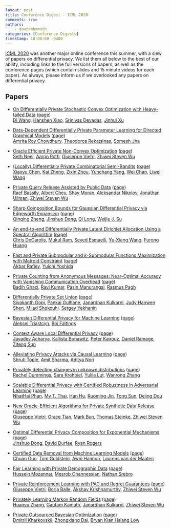 ```yaml
---
layout: post
title: Conference Digest - ICML 2020
comments: true
authors: 
    - gautamkamath
categories: [Conference Digests]
timestamp: 10:00:00 -0400
---
```


[ICML 2020](https://icml.cc/virtual/2020) was another major online conference this summer, with a slew of papers on differential privacy.
We list them all below to the best of our ability, including links to the full versions of papers, as well as the conference pages (which contain slides and 15 minute videos for each paper).
As always, please inform us if we overlooked any papers on differential privacy.

## Papers

- [On Differentially Private Stochastic Convex Optimization with Heavy-tailed Data](https://proceedings.icml.cc/static/paper_files/icml/2020/1190-Paper.pdf) ([page](https://icml.cc/virtual/2020/poster/5948))  
[Di Wang](http://www.acsu.buffalo.edu/~dwang45/), [Hanshen Xiao](https://scholar.google.com/citations?user=e3ZhEDEAAAAJ), [Srinivas Devadas](https://people.csail.mit.edu/devadas/), [Jinhui Xu](https://cse.buffalo.edu/~jinhui/)

- [Data-Dependent Differentially Private Parameter Learning for Directed Graphical Models](https://arxiv.org/abs/1905.12813) ([page](https://icml.cc/virtual/2020/poster/6262))  
[Amrita Roy Chowdhury](https://scholar.google.com/citations?user=lWWAZ4YAAAAJ), [Theodoros Rekatsinas](http://pages.cs.wisc.edu/~thodrek/), [Somesh Jha](http://pages.cs.wisc.edu/~jha/)

- [Oracle Efficient Private Non-Convex Optimization](https://arxiv.org/abs/1909.01783) ([page](https://icml.cc/virtual/2020/poster/5815))  
[Seth Neel](https://sethneel.com/), [Aaron Roth](https://www.cis.upenn.edu/~aaroth/), [Giuseppe Vietri](https://sites.google.com/umn.edu/giuseppe-vietri/home), [Zhiwei Steven Wu](https://zstevenwu.com/)

- [(Locally) Differentially Private Combinatorial Semi-Bandits](https://arxiv.org/abs/2006.00706) ([page](https://icml.cc/virtual/2020/poster/6315))  
[Xiaoyu Chen](https://scholar.google.com/citations?user=sioumZAAAAAJ), [Kai Zheng](https://scholar.google.com/citations?user=Bw-WdyUAAAAJ), [Zixin Zhou](https://twitter.com/zixinjackzhou), [Yunchang Yang](https://scholar.google.com/citations?user=m8m9nD0AAAAJ), [Wei Chan](https://www.microsoft.com/en-us/research/people/weic/), [Liwei Wang](http://www.liweiwang-pku.com/)

- [Private Query Release Assisted by Public Data](https://arxiv.org/abs/2004.10941) ([page](https://icml.cc/virtual/2020/poster/6329))  
[Raef Bassily](https://sites.google.com/view/rbassily), [Albert Cheu](https://www.ccs.neu.edu/home/albertcheu/), [Shay Moran](http://www.cs.technion.ac.il/~shaymrn/), [Aleksandar Nikolov](http://www.cs.toronto.edu/~anikolov/), [Jonathan Ullman](https://www.ccs.neu.edu/home/jullman/), [Zhiwei Steven Wu](https://zstevenwu.com/)

- [Sharp Composition Bounds for Gaussian Differential Privacy via Edgeworth Expansion](https://arxiv.org/abs/2003.04493) ([page](https://icml.cc/virtual/2020/poster/6734))  
[Qinqing Zheng](https://enosair.github.io/), [Jinshuo Dong](https://www.math.upenn.edu/~jinshuo/), [Qi Long](https://www.med.upenn.edu/apps/faculty/index.php/g275/p8939931), [Weijie J. Su](http://www-stat.wharton.upenn.edu/~suw/)

- [An end-to-end Differentially Private Latent Dirichlet Allocation Using a Spectral Algorithm](https://arxiv.org/abs/1805.10341) ([page](https://icml.cc/virtual/2020/poster/6240))  
[Chris DeCarolis](https://github.com/dpeng817), [Mukul Ram](https://twitter.com/exsidius), [Seyed Esmaeili](https://www.cs.umd.edu/people/sesmaeil), [Yu-Xiang Wang](https://sites.cs.ucsb.edu/~yuxiangw/), [Furong Huang](http://furong-huang.com/)

- [Fast and Private Submodular and $k$-Submodular Functions Maximization with Matroid Constraint](https://arxiv.org/abs/2006.15744) ([page](https://icml.cc/virtual/2020/poster/6365))  
[Akbar Rafiey](https://dblp.org/pid/166/1694.html), [Yuichi Yoshida](http://research.nii.ac.jp/~yyoshida/)

- [Private Counting from Anonymous Messages: Near-Optimal Accuracy with Vanishing Communication Overhead](https://proceedings.icml.cc/static/paper_files/icml/2020/2341-Paper.pdf) ([page](https://icml.cc/virtual/2020/poster/6134))  
[Badih Ghazi](https://sites.google.com/view/badihghazi/home), [Ravi Kumar](https://sites.google.com/site/ravik53/), [Pasin Manurangsi](https://pasin30055.github.io/), [Rasmus Pagh](https://www.itu.dk/people/pagh/)

- [Differentially Private Set Union](https://arxiv.org/abs/2002.09745) ([page](https://icml.cc/virtual/2020/poster/6541))  
[Sivakanth Gopi](https://www.microsoft.com/en-us/research/people/sigopi/), [Pankaj Gulhane](https://www.linkedin.com/in/pankajgulhane/), [Janardhan Kulkarni](https://www.microsoft.com/en-us/research/people/jakul/), [Judy Hanwen Shen](https://heyyjudes.github.io/), [Milad Shokouhi](https://www.microsoft.com/en-us/research/people/milads/), [Sergey Yekhanin](http://www.yekhanin.org/)

- [Bayesian Differential Privacy for Machine Learning](https://arxiv.org/abs/1901.09697) ([page](https://icml.cc/virtual/2020/poster/6547))  
[Aleksei Triastcyn](https://scholar.google.com/citations?user=BCWx7iQAAAAJ), [Boi Faltings](https://people.epfl.ch/boi.faltings)

- [Context Aware Local Differential Privacy](https://arxiv.org/abs/1911.00038) ([page](https://icml.cc/virtual/2020/poster/5775))  
[Jayadev Acharya](https://people.ece.cornell.edu/acharya/), [Kallista Bonawitz](https://research.google/people/105175/), [Peter Kairouz](https://kairouzp.github.io/), [Daniel Ramage](https://research.google/people/106777/), [Ziteng Sun](http://www.zitengsun.com/)

- [Alleviating Privacy Attacks via Causal Learning](https://arxiv.org/abs/1909.12732) ([page](https://icml.cc/virtual/2020/poster/6346))  
[Shruti Tople](https://www.microsoft.com/en-us/research/people/shtople/), [Amit Sharma](http://www.amitsharma.in/), [Aditya Nori](https://www.microsoft.com/en-us/research/people/adityan/)

- [Privately detecting changes in unknown distributions](https://arxiv.org/abs/1910.01327) ([page](https://icml.cc/virtual/2020/poster/5854))  
[Rachel Cummings](https://sites.gatech.edu/rachel-cummings/), [Sara Krehbiel](https://sites.google.com/view/skrehbiel/home), [Yuliia Lut](https://scholar.google.com/citations?user=ayasb_wAAAAJ), [Wanrong Zhang](https://wanrongz.github.io/)

- [Scalable Differential Privacy with Certified Robustness in Adversarial Learning](https://arxiv.org/abs/1903.09822) ([page](https://icml.cc/virtual/2020/poster/6401))  
[NhatHai Phan](https://sites.google.com/site/ihaiphan/), [My T. Thai](https://www.cise.ufl.edu/~mythai/), [Han Hu](https://scholar.google.com/citations?user=OgXtPDIAAAAJ), [Ruoming Jin](http://www.cs.kent.edu/~jin/), [Tong Sun](https://research.adobe.com/person/tong-sun/), [Dejing Dou](https://ix.cs.uoregon.edu/~dou/)

- [New Oracle-Efficient Algorithms for Private Synthetic Data Release](https://arxiv.org/abs/2007.05453) ([page](https://icml.cc/virtual/2020/poster/5814))  
[Giuseppe Vietri](https://sites.google.com/umn.edu/giuseppe-vietri/home), [Grace Tian](https://scholar.google.com/citations?user=dDVIyEQAAAAJ), [Mark Bun](https://cs-people.bu.edu/mbun/), [Thomas Steinke](http://www.thomas-steinke.net/), [Zhiwei Steven Wu](https://zstevenwu.com/)

- [Optimal Differential Privacy Composition for Exponential Mechanisms](https://arxiv.org/abs/1909.13830) ([page](https://icml.cc/virtual/2020/poster/6687))  
[Jinshuo Dong](https://www.math.upenn.edu/~jinshuo/), [David Durfee](https://dblp.org/pid/155/9794.html), [Ryan Rogers](https://scholar.google.com/citations?user=jr7gGB4AAAAJ)

- [Certified Data Removal from Machine Learning Models](https://arxiv.org/abs/1911.03030) ([page](https://icml.cc/virtual/2020/poster/5895))  
[Chuan Guo](https://sites.google.com/view/chuanguo), [Tom Goldstein](https://www.cs.umd.edu/~tomg/), [Awni Hannun](https://awnihannun.com/), [Laurens van der Maaten](https://lvdmaaten.github.io/)

- [Fair Learning with Private Demographic Data](https://arxiv.org/abs/2002.11651) ([page](https://icml.cc/virtual/2020/poster/6499))  
[Hussein Mozannar](https://husseinmozannar.github.io/), [Mesrob Ohannessian](https://sites.google.com/site/mesrob/home/), [Nathan Srebro](https://ttic.uchicago.edu/~nati/)

- [Private Reinforcement Learning with PAC and Regret Guarantees](https://proceedings.icml.cc/static/paper_files/icml/2020/2453-Paper.pdf) ([page](https://icml.cc/virtual/2020/poster/6152))  
[Giuseppe Vietri](https://sites.google.com/umn.edu/giuseppe-vietri/home), [Borja Balle](https://borjaballe.github.io/), [Akshay Krishnamurthy](https://people.cs.umass.edu/~akshay/), [Zhiwei Steven Wu](https://zstevenwu.com/)

- [Privately Learning Markov Random Fields](https://arxiv.org/abs/2002.09463) ([page](https://icml.cc/virtual/2020/poster/5776))  
[Huanyu Zhang](https://huanyuzhang.github.io/), [Gautam Kamath](http://www.gautamkamath.com/), [Janardhan Kulkarni](https://www.microsoft.com/en-us/research/people/jakul/), [Zhiwei Steven Wu](https://zstevenwu.com/)

- [Private Outsourced Bayesian Optimization](https://proceedings.icml.cc/static/paper_files/icml/2020/6298-Paper.pdf) ([page](https://icml.cc/virtual/2020/poster/6783))  
[Dmitrii Kharkovskii](https://scholar.google.com/citations?user=7_2XTQ8AAAAJ), [Zhongxiang Dai](https://daizhongxiang.github.io/), [Bryan Kian Hsiang Low](https://www.comp.nus.edu.sg/~lowkh/research.html)
